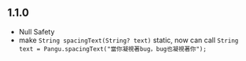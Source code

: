 ## 1.1.0

- Null Safety
- make `String spacingText(String? text)` static, now can call `String text = Pangu.spacingText("當你凝視著bug，bug也凝視著你");`
